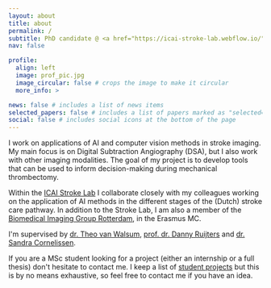 ```yaml
---
layout: about
title: about
permalink: /
subtitle: PhD candidate @ <a href="https://icai-stroke-lab.webflow.io/">ICAI Stroke Lab</a>
nav: false

profile:
  align: left
  image: prof_pic.jpg
  image_circular: false # crops the image to make it circular
  more_info: >

news: false # includes a list of news items
selected_papers: false # includes a list of papers marked as "selected={true}"
social: false # includes social icons at the bottom of the page
---
```


I work on applications of AI and computer vision methods in stroke imaging. My main focus is on Digital Subtraction Angiography (DSA), but I also work with other imaging modalities. The goal of my project is to develop tools that can be used to inform decision-making during mechanical thrombectomy.

Within the [ICAI Stroke Lab](https://icai-stroke-lab.webflow.io/) I collaborate closely with my colleagues working on the application of AI methods in the different stages of the (Dutch) stroke care pathway. In addition to the Stroke Lab, I am also a member of the [Biomedical Imaging Group Rotterdam](https://bigr.nl/), in the Erasmus MC. 

I'm supervised by [dr. Theo van Walsum](https://www.erasmusmc.nl/en/research/researchers/walsum-theo-van), [prof. dr. Danny Ruijters](https://www.tue.nl/en/research/researchers/danny-ruijters) and [dr. Sandra Cornelissen](https://www.erasmusmc.nl/nl-nl/patientenzorg/zorgverleners/cornelissen-sap). 

If you are a MSc student looking for a project (either an internship or a full thesis) don't hesitate to contact me. I keep a list of [student projects](https://docs.google.com/document/d/1gykn1EZdXKo-v8AbpkX_6F0wMpT3G5v8TGad03x_QR4/edit?usp=sharing) but this is by no means exhaustive, so feel free to contact me if you have an idea.
